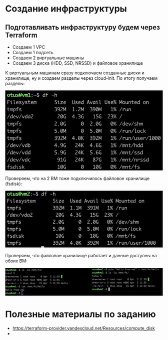 # Создание инфраструктуры

## Подготавливать инфраструктуру будем через Terraform

- Создаем 1 VPC
- Создаем 1 подсеть
- Создаем 2 виртуальные машины
- Создаем 3 диска (HDD, SSD, NRSSD) и файловое хранилище

К виртуальным машинам сразу подключаем созданные диски и хранилище, ну и создаем разделы через cloud-init.
По итогу получаем разделы:

![Alt text](files/disks.png)

Проверяем, что на 2 ВМ тоже подключилось файловое хранилище (fsdisk):

![Alt text](files/vm2-fs.png)

Проверяем, что файловое хранилище работает и данные доступны на обоих ВМ:

![Alt text](files/hello-fs.png)


# Полезные материалы по заданию
- https://terraform-provider.yandexcloud.net/Resources/compute_disk
- 

